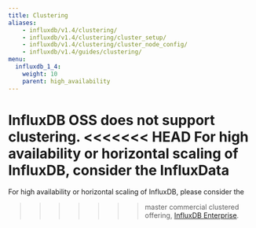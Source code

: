 ```yaml
---
title: Clustering
aliases:
    - influxdb/v1.4/clustering/
    - influxdb/v1.4/clustering/cluster_setup/
    - influxdb/v1.4/clustering/cluster_node_config/
    - influxdb/v1.4/guides/clustering/
menu:
  influxdb_1_4:
    weight: 10
    parent: high_availability
---
```


InfluxDB OSS does not support clustering.
<<<<<<< HEAD
For high availability or horizontal scaling of InfluxDB, consider the InfluxData
=======
For high availability or horizontal scaling of InfluxDB, please consider the
>>>>>>> master
commercial clustered offering,
[InfluxDB Enterprise](/enterprise_influxdb/latest/).

